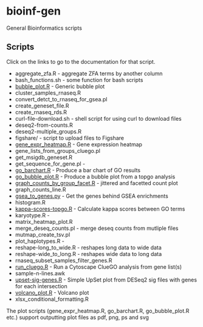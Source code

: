# bioinf-gen

General Bioinformatics scripts

## Scripts

Click on the links to go to the documentation for that script.

* aggregate_zfa.R - aggregate ZFA terms by another column
* bash_functions.sh - some function for bash scripts
* [bubble_plot.R](docs/bubble_plot/bubble_plot.md) - Generic bubble plot
* cluster_samples_rnaseq.R
* convert_detct_to_rnaseq_for_gsea.pl
* create_geneset_file.R
* create_rnaseq_rds.R
* curl-file-download.sh - shell script for using curl to download files
* deseq2-from-counts.R
* deseq2-multiple_groups.R
* figshare/ - script to upload files to Figshare
* [gene_expr_heatmap.R](docs/gene_expr_heatmap/gene_expr_heatmap.md) - Gene expression heatmap
* gene_lists_from_groups_cluego.pl
* get_msigdb_geneset.R
* get_sequence_for_gene.pl - 
* [go_barchart.R](docs/go_barchart/go_barchart.md) - Produce a bar chart of GO results
* [go_bubble_plot.R](docs/go_bubble_plot/go_bubble_plot.md) - Produce a bubble plot from a topgo analysis
* [graph_counts_by_group_facet.R](docs/graph_counts_by_group_facet/graph_counts_by_group_facet.md) - jittered and facetted count plot
* graph_counts_line.R
* [gsea_to_genes.py](docs/gsea_to_genes/gsea_to_genes.md) - Get the genes behind GSEA enrichments
* histogram.R
* [kappa-scores-topgo.R](docs/kappa-scores-topgo/kappa-scores-topgo.md) - Calculate kappa scores between GO terms
* karyotype.R - 
* matrix_heatmap_plot.R
* merge_deseq_counts.pl - merge deseq counts from mutliple files
* mutmap_create_tsv.pl
* plot_haplotypes.R - 
* reshape-long_to_wide.R - reshapes long data to wide data
* reshape-wide_to_long.R - reshapes wide data to long data
* rnaseq_subset_samples_filter_genes.R
* [run_cluego.R](docs/run_cluego/run_cluego.md) - Run a Cytoscape ClueGO analysis from gene list(s)
* sample-n-lines.awk
* [upset-sig-genes.R](docs/upset-sig-genes/upset-sig-genes.md) - Simple UpSet plot from DESeq2 sig files with genes for each intersection
* [volcano_plot.R](docs/volcano_plot/volcano_plot.md) - Volcano plot
* xlsx_conditional_formatting.R

The plot scripts (gene_expr_heatmap.R, go_barchart.R, go_bubble_plot.R etc.) support outputting plot files as
pdf, png, ps and svg
